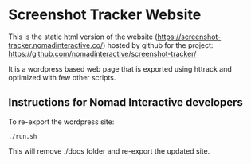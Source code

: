 # Screenshot Tracker Website

This is the static html version of the website
(https://screenshot-tracker.nomadinteractive.co/)
hosted by github for the project:
https://github.com/nomadinteractive/screenshot-tracker/

It is a wordpress based web page that is exported using
httrack and optimized with few other scripts.


## Instructions for Nomad Interactive developers

To re-export the wordpress site:

```
./run.sh
```

This will remove ./docs folder and re-export the updated site.

